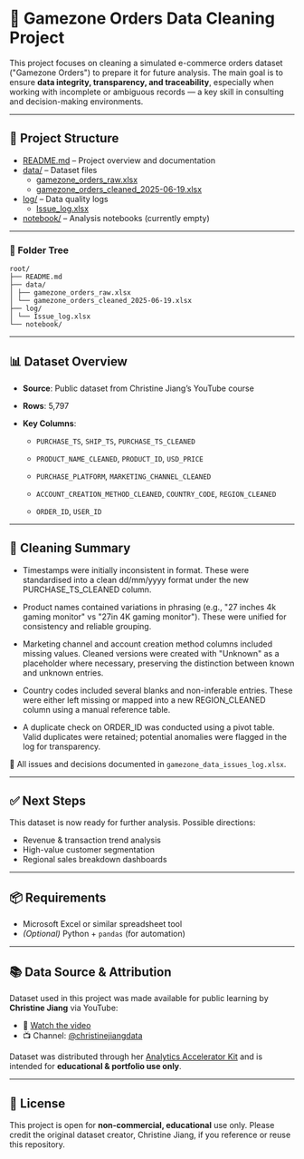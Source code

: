# 🛒 Gamezone Orders Data Cleaning Project

This project focuses on cleaning a simulated e-commerce orders dataset ("Gamezone Orders") to prepare it for future analysis. The main goal is to ensure **data integrity, transparency, and traceability**, especially when working with incomplete or ambiguous records — a key skill in consulting and decision-making environments.

---

## 📁 Project Structure

- [README.md](README.md) – Project overview and documentation
- [data/](data/) – Dataset files
  - [gamezone_orders_raw.xlsx](data/gamezone_orders_raw.xlsx)
  - [gamezone_orders_cleaned_2025-06-19.xlsx](data/gamezone_orders_cleaned_2025-06-19.xlsx)
- [log/](log/) – Data quality logs
  - [Issue_log.xlsx](log/Issue_log.xlsx)
- [notebook/](notebook/) – Analysis notebooks (currently empty)

---

### 📁 Folder Tree
```
root/
├── README.md
├── data/
│ ├── gamezone_orders_raw.xlsx
│ └── gamezone_orders_cleaned_2025-06-19.xlsx
├── log/
│ └── Issue_log.xlsx
└── notebook/
```

---

## 📊 Dataset Overview

- **Source**: Public dataset from Christine Jiang’s YouTube course
- **Rows**: 5,797
- **Key Columns**:

  - `PURCHASE_TS`, `SHIP_TS`, `PURCHASE_TS_CLEANED`

  - `PRODUCT_NAME_CLEANED`, `PRODUCT_ID`, `USD_PRICE`

  - `PURCHASE_PLATFORM`, `MARKETING_CHANNEL_CLEANED`

  - `ACCOUNT_CREATION_METHOD_CLEANED`, `COUNTRY_CODE`, `REGION_CLEANED`

  - `ORDER_ID`, `USER_ID`

---

## 🧹 Cleaning Summary

- Timestamps were initially inconsistent in format. These were standardised into a clean dd/mm/yyyy format under the new PURCHASE_TS_CLEANED column.

- Product names contained variations in phrasing (e.g., "27 inches 4k gaming monitor" vs "27in 4K gaming monitor"). These were unified for consistency and reliable grouping.

- Marketing channel and account creation method columns included missing values. Cleaned versions were created with "Unknown" as a placeholder where necessary, preserving the distinction between known and unknown entries.

- Country codes included several blanks and non-inferable entries. These were either left missing or mapped into a new REGION_CLEANED column using a manual reference table.

- A duplicate check on ORDER_ID was conducted using a pivot table. Valid duplicates were retained; potential anomalies were flagged in the log for transparency.

📝 All issues and decisions documented in `gamezone_data_issues_log.xlsx`.

---

## ✅ Next Steps

This dataset is now ready for further analysis. Possible directions:
- Revenue & transaction trend analysis
- High-value customer segmentation
- Regional sales breakdown dashboards

---

## 📦 Requirements

- Microsoft Excel or similar spreadsheet tool
- *(Optional)* Python + `pandas` (for automation)

---

## 📚 Data Source & Attribution

Dataset used in this project was made available for public learning by **Christine Jiang** via YouTube:

- 🎥 [Watch the video](https://www.youtube.com/watch?v=y9wFFD2bXQM)  
- 📺 Channel: [@christinejiangdata](https://www.youtube.com/@christinejiangdata)

Dataset was distributed through her [Analytics Accelerator Kit](https://the-analytics-accelerator.kit) and is intended for **educational & portfolio use only**.

---

## 📜 License

This project is open for **non-commercial, educational** use only. Please credit the original dataset creator, Christine Jiang, if you reference or reuse this repository.
